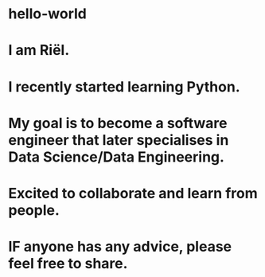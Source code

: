 # hello-world

# I am Riël.
# I recently started learning Python.
# My goal is to become a software engineer that later specialises in Data Science/Data Engineering.
# Excited to collaborate and learn from people.
# IF anyone has any advice, please feel free to share.
